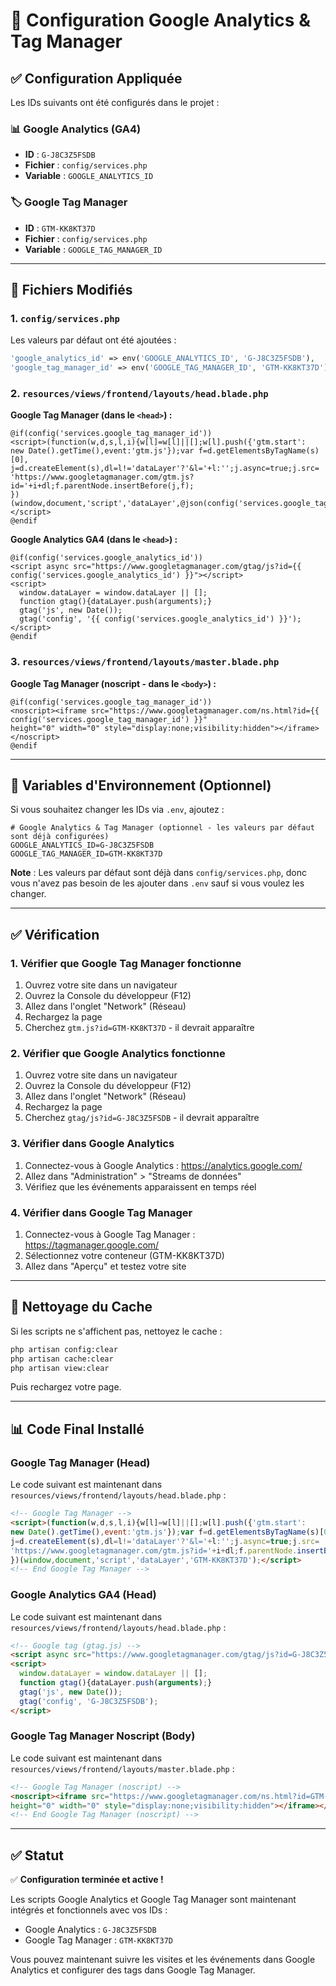 # 🔧 Configuration Google Analytics & Tag Manager

## ✅ Configuration Appliquée

Les IDs suivants ont été configurés dans le projet :

### 📊 Google Analytics (GA4)
- **ID** : `G-J8C3Z5FSDB`
- **Fichier** : `config/services.php`
- **Variable** : `GOOGLE_ANALYTICS_ID`

### 🏷️ Google Tag Manager
- **ID** : `GTM-KK8KT37D`
- **Fichier** : `config/services.php`
- **Variable** : `GOOGLE_TAG_MANAGER_ID`

---

## 📝 Fichiers Modifiés

### 1. `config/services.php`

Les valeurs par défaut ont été ajoutées :

```php
'google_analytics_id' => env('GOOGLE_ANALYTICS_ID', 'G-J8C3Z5FSDB'),
'google_tag_manager_id' => env('GOOGLE_TAG_MANAGER_ID', 'GTM-KK8KT37D'),
```

### 2. `resources/views/frontend/layouts/head.blade.php`

**Google Tag Manager (dans le `<head>`) :**
```blade
@if(config('services.google_tag_manager_id'))
<script>(function(w,d,s,l,i){w[l]=w[l]||[];w[l].push({'gtm.start':
new Date().getTime(),event:'gtm.js'});var f=d.getElementsByTagName(s)[0],
j=d.createElement(s),dl=l!='dataLayer'?'&l='+l:'';j.async=true;j.src=
'https://www.googletagmanager.com/gtm.js?id='+i+dl;f.parentNode.insertBefore(j,f);
})(window,document,'script','dataLayer',@json(config('services.google_tag_manager_id')));</script>
@endif
```

**Google Analytics GA4 (dans le `<head>`) :**
```blade
@if(config('services.google_analytics_id'))
<script async src="https://www.googletagmanager.com/gtag/js?id={{ config('services.google_analytics_id') }}"></script>
<script>
  window.dataLayer = window.dataLayer || [];
  function gtag(){dataLayer.push(arguments);}
  gtag('js', new Date());
  gtag('config', '{{ config('services.google_analytics_id') }}');
</script>
@endif
```

### 3. `resources/views/frontend/layouts/master.blade.php`

**Google Tag Manager (noscript - dans le `<body>`) :**
```blade
@if(config('services.google_tag_manager_id'))
<noscript><iframe src="https://www.googletagmanager.com/ns.html?id={{ config('services.google_tag_manager_id') }}"
height="0" width="0" style="display:none;visibility:hidden"></iframe></noscript>
@endif
```

---

## 🔄 Variables d'Environnement (Optionnel)

Si vous souhaitez changer les IDs via `.env`, ajoutez :

```env
# Google Analytics & Tag Manager (optionnel - les valeurs par défaut sont déjà configurées)
GOOGLE_ANALYTICS_ID=G-J8C3Z5FSDB
GOOGLE_TAG_MANAGER_ID=GTM-KK8KT37D
```

**Note** : Les valeurs par défaut sont déjà dans `config/services.php`, donc vous n'avez pas besoin de les ajouter dans `.env` sauf si vous voulez les changer.

---

## ✅ Vérification

### 1. Vérifier que Google Tag Manager fonctionne

1. Ouvrez votre site dans un navigateur
2. Ouvrez la Console du développeur (F12)
3. Allez dans l'onglet "Network" (Réseau)
4. Rechargez la page
5. Cherchez `gtm.js?id=GTM-KK8KT37D` - il devrait apparaître

### 2. Vérifier que Google Analytics fonctionne

1. Ouvrez votre site dans un navigateur
2. Ouvrez la Console du développeur (F12)
3. Allez dans l'onglet "Network" (Réseau)
4. Rechargez la page
5. Cherchez `gtag/js?id=G-J8C3Z5FSDB` - il devrait apparaître

### 3. Vérifier dans Google Analytics

1. Connectez-vous à Google Analytics : https://analytics.google.com/
2. Allez dans "Administration" > "Streams de données"
3. Vérifiez que les événements apparaissent en temps réel

### 4. Vérifier dans Google Tag Manager

1. Connectez-vous à Google Tag Manager : https://tagmanager.google.com/
2. Sélectionnez votre conteneur (GTM-KK8KT37D)
3. Allez dans "Aperçu" et testez votre site

---

## 🧹 Nettoyage du Cache

Si les scripts ne s'affichent pas, nettoyez le cache :

```bash
php artisan config:clear
php artisan cache:clear
php artisan view:clear
```

Puis rechargez votre page.

---

## 📊 Code Final Installé

### Google Tag Manager (Head)
Le code suivant est maintenant dans `resources/views/frontend/layouts/head.blade.php` :

```html
<!-- Google Tag Manager -->
<script>(function(w,d,s,l,i){w[l]=w[l]||[];w[l].push({'gtm.start':
new Date().getTime(),event:'gtm.js'});var f=d.getElementsByTagName(s)[0],
j=d.createElement(s),dl=l!='dataLayer'?'&l='+l:'';j.async=true;j.src=
'https://www.googletagmanager.com/gtm.js?id='+i+dl;f.parentNode.insertBefore(j,f);
})(window,document,'script','dataLayer','GTM-KK8KT37D');</script>
<!-- End Google Tag Manager -->
```

### Google Analytics GA4 (Head)
Le code suivant est maintenant dans `resources/views/frontend/layouts/head.blade.php` :

```html
<!-- Google tag (gtag.js) -->
<script async src="https://www.googletagmanager.com/gtag/js?id=G-J8C3Z5FSDB"></script>
<script>
  window.dataLayer = window.dataLayer || [];
  function gtag(){dataLayer.push(arguments);}
  gtag('js', new Date());
  gtag('config', 'G-J8C3Z5FSDB');
</script>
```

### Google Tag Manager Noscript (Body)
Le code suivant est maintenant dans `resources/views/frontend/layouts/master.blade.php` :

```html
<!-- Google Tag Manager (noscript) -->
<noscript><iframe src="https://www.googletagmanager.com/ns.html?id=GTM-KK8KT37D"
height="0" width="0" style="display:none;visibility:hidden"></iframe></noscript>
<!-- End Google Tag Manager (noscript) -->
```

---

## ✅ Statut

✅ **Configuration terminée et active !**

Les scripts Google Analytics et Google Tag Manager sont maintenant intégrés et fonctionnels avec vos IDs :
- Google Analytics : `G-J8C3Z5FSDB`
- Google Tag Manager : `GTM-KK8KT37D`

Vous pouvez maintenant suivre les visites et les événements dans Google Analytics et configurer des tags dans Google Tag Manager.


